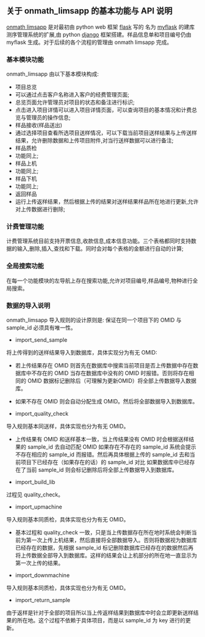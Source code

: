 ## 关于 onmath_limsapp 的基本功能与 API 说明
[onmath limsapp](https://github.com/jamebluntcc/ONMATHLIMS) 是对最初由 python web 框架 [flask](http://flask.pocoo.org/) 写的 名为 [myflask](https://github.com/jamebluntcc/myflask) 的建库测序管理系统的扩展,由 python [django](https://www.djangoproject.com/) 框架搭建。样品信息单和项目编号仍由 myflask 生成。对于后续的各个流程的管理由 onmath limsapp 完成。

### 基本模块功能
onmath_limsapp 由以下基本模块构成:
- 项目总览
 - 可以通过点击客户名称进入客户的经费管理页面;
 - 总览页面允许管理员对项目的状态和备注进行标识;
 - 点击进入项目详情可以进入项目详情页面，可以查询项目的基本情况和计费总览与管理员的操作信息;
- 样品接收(样品送出)
 - 通过选择项目查看所选项目送样情况，可以下载当前项目送样结果与上传送样结果，允许删除数据和上传项目附件,对当行送样数据可以进行备注;
- 样品质检
 - 功能同上;
- 样品上机
 - 功能同上;
- 样品下机
 - 功能同上;
- 返回样品
 - 运行上传返样结果，然后根据上传的结果对送样结果样品所在地进行更新,允许对上传数据进行删除;

### 计费管理功能
计费管理系统目前支持开票信息,收款信息,成本信息功能。三个表格都同时支持数据的输入,删除,插入,查找和下载。同时会对每个表格的金额进行自动的计算;

### 全局搜索功能
在每一个功能模块的左导航上存在搜索功能,允许对项目编号,样品编号,物种进行全局搜索。

### 数据的导入说明
onmath_limsapp 导入规则的设计原则是: 保证在同一个项目下的 OMID 与 sample_id 必须具有唯一性。
- import_send_sample

将上传得到的送样结果导入到数据库，具体实现分为有无 OMID:
- 若上传结果存在 OMID 则首先在数据库中搜索当前项目是否上传数据中存在数据库中不存在的 OMID 当存在数据库中没有的 OMID 时报错。否则将存在相同的 OMID 数据标记删除后（可理解为更新OMID）将全部上传数据导入数据库。
- 如果不存在 OMID 则会自动分配生成 OMID。然后将全部数据导入到数据库。


- import_quality_check

导入规则基本同送样，具体实现也分为有无 OMID。

- 上传结果有 OMID 和送样基本一致，当上传结果没有 OMID 时会根据送样结果的 sample_id 去自动匹配 OMID 如果存在不存在的 sample_id 系统会提示不存在相应的 sample_id 而报错。然后再具体根据上传的 sample_id 去和当前项目下已经存在（如果存在的话）的 sample_id 对比
如果数据库中已经存在了当前 sample_id 则会标记删除后将全部上传数据导入到数据库。


- import_build_lib

过程见 quality_check。

- import_upmachine

导入规则基本同质检，具体实现也分为有无 OMID。

- 基本过程和 quality_check 一致，只是当上传数据存在所在地时系统会判断当前为第一次上传上机结果，然后直接将全部数据导入。否则将数据视为数据库已经存在的数据，先根据 sample_id 标记删除数据库已经存在的数据然后再将上传数据全部导入到数据库。这样的结果会让上机部分的所在地一直显示为第一次上传的结果。

- import_downmachine

导入规则基本同质检，具体实现也分为有无 OMID。

- import_return_sample

由于返样是针对于全部的项目所以当上传返样结果到数据库中时会立即更新送样结果的所在地。这个过程不依赖于具体项目，而是以 sample_id 为 key 进行的更新。
